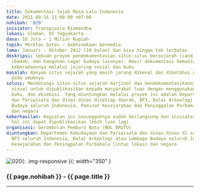 ```yaml
---
title: Dokumentasi Jejak Masa Lalu Indonesia
date: 2011-09-16 11:08:00 +07:00
nohibah: '020'
inisiator: Transpiosca Riomandha
lokasi: Sleman, DI Yogyakarta
dana: 10 Juta – 1 Miliar Rupiah
topik: Meretas batas – kebhinekaan bermedia
lama: Januari – Oktober 2012 (10 bulan) dan bisa hingga tak terbatas
deskripsi: Sebuah proyek pendokumentasian situs-situs bersejarah (candi, makam, rumah
  ibadah, dan bangunan cagar budaya lainnya). Hasil dokumentasi kemudian dikabarkan
  keberadaannya melalui jejaring sosial dan buku
masalah: Banyak situs sejarah yang masih jarang dikenal dan diketahui oleh masyarakat
  pada umumnya
solusi: Mendatangi situs-situs sejarah marjinal dan mendokumentasikannya secara audio
  visual untuk dipublikasikan kepada masyarakat luas dengan menggunakan jejaring sosial,
  buku, dan eksebisi. Yang diuntungkan melalui proyek ini adalah Departemen Kebudayaan
  dan Pariwisata dan dinas-dinas disetiap daerah, BP3, Balai Arkeologi atau Lembaga
  Budaya seluruh Indonesia, Peminat Kesejarahan dan Peninggalan Purbakala lintas lokasi
  dan negara
keberhasilan: Kegiatan ini sesungguhnya sudah berlangsung dan inisiator berharap bahwa
  hal ini dapat dipublikasikan lebih luas lagi
organisasi: Gerombolan Pemburu Batu (BOL BRUTU)
diuntungkan: Departemen Kebudayaan dan Pariwisata dan dinas-dinas di setiap daerah,
  BP3 seluruh Indonesia, Balai Arkeologi atau Lembaga Budaya seluruh Indinesia, Peminat
  Kesejarahan dan Peninggalan Purbakala lintas lokasi dan negara
---
```


![020](/static/img/hibahcmb/020.png){: .img-responsive }{: width="350" }

### {{ page.nohibah }} - {{ page.title }}

---
